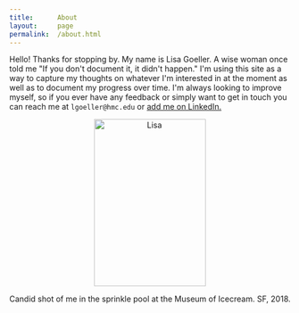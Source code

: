 ```yaml
---
title:      About
layout:     page
permalink:  /about.html
---
```


Hello! Thanks for stopping by. My name is Lisa Goeller. A wise woman once told me "If you don't document it, it didn't happen." I'm using this site as a way to capture my thoughts on whatever I'm interested in at the moment as well as to document my progress over time.  I'm always looking to improve myself, so if you ever have any feedback or simply want to get in touch you can reach me at  `lgoeller@hmc.edu` or [add me on LinkedIn.](https://www.linkedin.com/in/lisagoeller/)

<p style="text-align:center;">
<img src="{{site.url}}/assets/lisa.jpg" height="300" width="200"
alt="Lisa"><br>

Candid shot of me in the sprinkle pool at the Museum of Icecream. SF, 2018.
</p>



